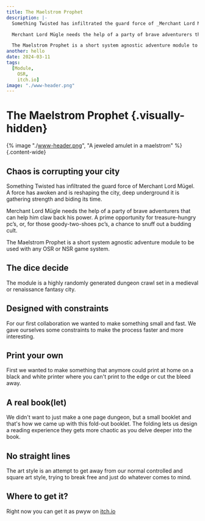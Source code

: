 ```yaml
---
title: The Maelstrom Prophet
description: |-
  Something Twisted has infiltrated the guard force of _Merchant Lord Mügel_. A force has awoken and is reshaping the city, deep underground it is gathering strength and biding its time.

  Merchant Lord Mügle needs the help of a party of brave adventurers that can help him claw back his power. A prime opportunity for treasure-hungry pc’s, or, for those goody-two-shoes pc’s, a chance to snuff out a budding cult.

  The Maelstrom Prophet is a short system agnostic adventure module to be used with any OSR or NSR game system.
another: hello
date: 2024-03-11
tags:
  [Module,
	OSR,
	itch.io]
image: "./www-header.png"
---
```


# The Maelstrom Prophet {.visually-hidden}

{% image "./www-header.png", "A jeweled amulet in a maelstrom" %} {.content-wide}

## Chaos is corrupting your city

Something Twisted has infiltrated the guard force of Merchant Lord Mügel. A force has awoken and is reshaping the city, deep underground it is gathering strength and biding its time.

Merchant Lord Mügle needs the help of a party of brave adventurers that can help him claw back his power. A prime opportunity for treasure-hungry pc’s, or, for those goody-two-shoes pc’s, a chance to snuff out a budding cult.

The Maelstrom Prophet is a short system agnostic adventure module to be used with any OSR or NSR game system.

## The dice decide

The module is a highly randomly generated dungeon crawl set in a medieval or renaissance fantasy city.

## Designed with constraints

For our first collaboration we wanted to make something small and fast. We gave ourselves some constraints to make the process faster and more interesting.

## Print your own

First we wanted to make something that anymore could print at home on a black and white printer where you can't print to the edge or cut the bleed away.

## A real book(let)

We didn't want to just make a one page dungeon, but a small booklet and that's how we came up with this fold-out booklet. The folding lets us design a reading experience they gets more chaotic as you delve deeper into the book.

## No straight lines

The art style is an attempt to get away from our normal controlled and square art style, trying to break free and just do whatever comes to mind.

## Where to get it?

Right now you can get it as pwyw on [itch.io](https://mmsww.itch.io/the-maelstrom-prophet)
